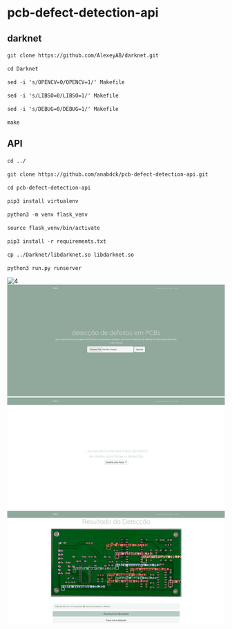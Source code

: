 # pcb-defect-detection-api

## darknet
`git clone https://github.com/AlexeyAB/darknet.git`

`cd Darknet`

`sed -i 's/OPENCV=0/OPENCV=1/' Makefile`

`sed -i 's/LIBSO=0/LIBSO=1/' Makefile`

`sed -i 's/DEBUG=0/DEBUG=1/' Makefile`

`make`


## API
`cd ../`

`git clone https://github.com/anabdck/pcb-defect-detection-api.git`

`cd pcb-defect-detection-api`

`pip3 install virtualenv`

`python3 -m venv flask_venv`

`source flask_venv/bin/activate`

`pip3 install -r requirements.txt`

`cp ../Darknet/libdarknet.so libdarknet.so`

`python3 run.py runserver`

![4](/app/static/4.png)
![1](/app/static/1.png)
![2](/app/static/2.png)
![3](/app/static/3.png)
